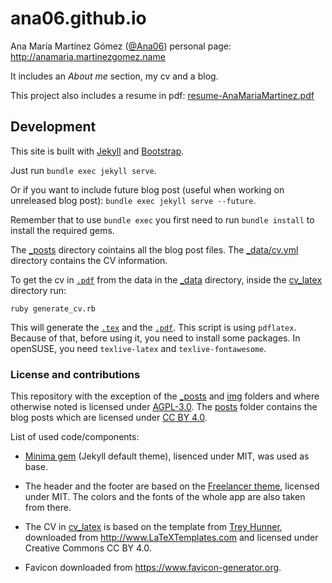 # ana06.github.io

Ana María Martínez Gómez ([@Ana06](https://github.com/Ana06)) personal page: <http://anamaria.martinezgomez.name>

It includes an _About me_ section, my cv and a blog.

This project also includes a resume in pdf: [resume-AnaMariaMartinez.pdf](resume-AnaMariaMartinez.pdf)


## Development

This site is built with [Jekyll](https://github.com/jekyll/jekyll) and [Bootstrap](https://github.com/twbs/bootstrap).

Just run `bundle exec jekyll serve`.

Or if you want to include future blog post (useful when working on unreleased blog post): `bundle exec jekyll serve --future`.

Remember that to use `bundle exec` you first need to run `bundle install` to install the required gems.


The [_posts](_posts) directory cointains all the blog post files. The [_data/cv.yml](_data/cv.yml) directory contains the CV information.


To get the cv in [`.pdf`](cv_latex/CV-AnaMariaMartinez.pdf) from the data in the [_data](_data) directory, inside the [cv_latex](cv_latex) directory run:

`ruby generate_cv.rb`

This will generate the [`.tex`](cv_latex/CV-AnaMariaMartinez.tex) and the [`.pdf`](cv_latex/CV-AnaMariaMartinez.pdf). This script is using `pdflatex`. Because of that, before using it, you need to install some packages. In openSUSE, you need `texlive-latex` and `texlive-fontawesome`.


### License and contributions


This repository with the exception of the [_posts](_posts) and [img](img) folders and where otherwise noted is licensed under [AGPL-3.0](AGPL-text).
The [posts](_posts) folder contains the blog posts which are licensed under [CC BY 4.0](CC-BY-4-text).

List of used code/components:

- [Minima gem](https://github.com/jekyll/minima) (Jekyll default theme), lisenced under MIT,  was used as base.

- The header and the footer are based on the [Freelancer theme](https://startbootstrap.com/template-overviews/freelancer/), licensed under MIT.
The colors and the fonts of the whole app are also taken from there.

- The CV in [cv_latex](cv_latex) is based on the template from [Trey Hunner](http://www.treyhunner.com),
downloaded from <http://www.LaTeXTemplates.com> and licensed under Creative Commons CC BY 4.0.

- Favicon downloaded from <https://www.favicon-generator.org>.

